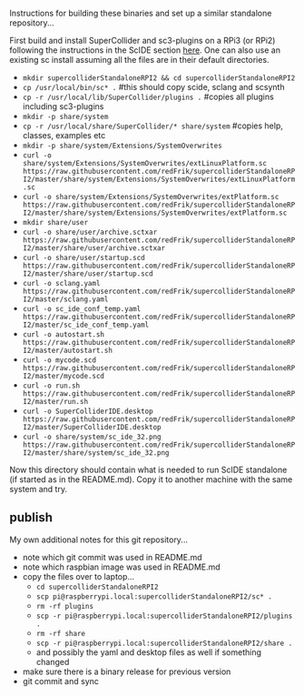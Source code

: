 Instructions for building these binaries and set up a similar standalone repository...

First build and install SuperCollider and sc3-plugins on a RPi3 (or RPi2) following the instructions in the ScIDE section [here](https://supercollider.github.io/development/building-raspberrypi.html). One can also use an existing sc install assuming all the files are in their default directories.

* `mkdir supercolliderStandaloneRPI2 && cd supercolliderStandaloneRPI2`
* `cp /usr/local/bin/sc* .` #this should copy scide, sclang and scsynth
* `cp -r /usr/local/lib/SuperCollider/plugins .` #copies all plugins including sc3-plugins
* `mkdir -p share/system`
* `cp -r /usr/local/share/SuperCollider/* share/system` #copies help, classes, examples etc
* `mkdir -p share/system/Extensions/SystemOverwrites`
* `curl -o share/system/Extensions/SystemOverwrites/extLinuxPlatform.sc https://raw.githubusercontent.com/redFrik/supercolliderStandaloneRPI2/master/share/system/Extensions/SystemOverwrites/extLinuxPlatform.sc`
* `curl -o share/system/Extensions/SystemOverwrites/extPlatform.sc https://raw.githubusercontent.com/redFrik/supercolliderStandaloneRPI2/master/share/system/Extensions/SystemOverwrites/extPlatform.sc`
* `mkdir share/user`
* `curl -o share/user/archive.sctxar https://raw.githubusercontent.com/redFrik/supercolliderStandaloneRPI2/master/share/user/archive.sctxar`
* `curl -o share/user/startup.scd https://raw.githubusercontent.com/redFrik/supercolliderStandaloneRPI2/master/share/user/startup.scd`
* `curl -o sclang.yaml https://raw.githubusercontent.com/redFrik/supercolliderStandaloneRPI2/master/sclang.yaml`
* `curl -o sc_ide_conf_temp.yaml https://raw.githubusercontent.com/redFrik/supercolliderStandaloneRPI2/master/sc_ide_conf_temp.yaml`
* `curl -o autostart.sh https://raw.githubusercontent.com/redFrik/supercolliderStandaloneRPI2/master/autostart.sh`
* `curl -o mycode.scd https://raw.githubusercontent.com/redFrik/supercolliderStandaloneRPI2/master/mycode.scd`
* `curl -o run.sh https://raw.githubusercontent.com/redFrik/supercolliderStandaloneRPI2/master/run.sh`
* `curl -o SuperColliderIDE.desktop https://raw.githubusercontent.com/redFrik/supercolliderStandaloneRPI2/master/SuperColliderIDE.desktop`
* `curl -o share/system/sc_ide_32.png https://raw.githubusercontent.com/redFrik/supercolliderStandaloneRPI2/master/share/system/sc_ide_32.png`

Now this directory should contain what is needed to run ScIDE standalone (if started as in the README.md). Copy it to another machine with the same system and try.

publish
--
My own additional notes for this git repository...

* note which git commit was used in README.md
* note which raspbian image was used in README.md
* copy the files over to laptop...
  * `cd supercolliderStandaloneRPI2`
  * `scp pi@raspberrypi.local:supercolliderStandaloneRPI2/sc* .`
  * `rm -rf plugins`
  * `scp -r pi@raspberrypi.local:supercolliderStandaloneRPI2/plugins .`
  * `rm -rf share`
  * `scp -r pi@raspberrypi.local:supercolliderStandaloneRPI2/share .`
  * and possibly the yaml and desktop files as well if something changed
* make sure there is a binary release for previous version
* git commit and sync
